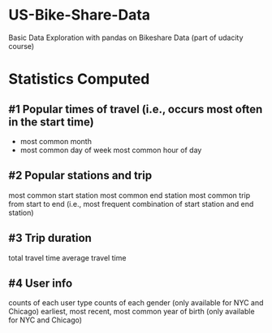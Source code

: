 # US-Bike-Share-Data
Basic Data Exploration with pandas on Bikeshare Data (part of udacity course)
# Statistics Computed

## #1 Popular times of travel (i.e., occurs most often in the start time)

- most common month
- most common day of week
most common hour of day
## #2 Popular stations and trip

most common start station
most common end station
most common trip from start to end (i.e., most frequent combination of start station and end station)
## #3 Trip duration

total travel time
average travel time
## #4 User info

counts of each user type
counts of each gender (only available for NYC and Chicago)
earliest, most recent, most common year of birth (only available for NYC and Chicago)
